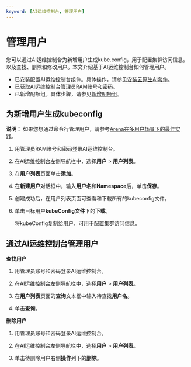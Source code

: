 ```yaml
---
keyword: [AI运维控制台, 管理用户]
---
```


# 管理用户

您可以通过AI运维控制台为新增用户生成kube.config，用于配置集群访问信息。以及查找、删除和修改用户。本文介绍基于AI运维控制台如何管理用户。

-   已安装配置AI运维控制台组件。具体操作，请参见[安装云原生AI套件](/intl.zh-CN/云原生AI用户指南/环境准备/安装云原生AI套件.md)。
-   已获取AI运维控制台管理员RAM账号和密码。
-   已新增配额组。具体步骤，请参见[新增配额组](/intl.zh-CN/云原生AI用户指南/AI运维控制台/管理弹性配额组.md)。

## 为新增用户生成kubeconfig

**说明：** 如果您想通过命令行管理用户，请参考[Arena在多用户场景下的最佳实践](/intl.zh-CN/解决方案/AI解决方案/Arena在多用户场景下的最佳实践.md)。

1.  用管理员RAM账号和密码登录AI运维控制台。

2.  在AI运维控制台左侧导航栏中，选择**用户** \> **用户列表**。

3.  在**用户列表**页面单击**添加**。

4.  在**新建用户**对话框中，输入**用户名**和**Namespace**后，单击**保存**。

5.  创建成功后，在用户列表页面可查看和下载所有的kubeconfig文件。

6.  单击目标用户**kubeConfig文件**下的**下载**。

    将kubeConfig复制给用户，可用于配置集群访问信息。


## 通过AI运维控制台管理用户

**查找用户**

1.  用管理员账号和密码登录AI运维控制台。

2.  在AI运维控制台左侧导航栏中，选择**用户** \> **用户列表**。

3.  在**用户列表**页面的**查询**文本框中输入待查找**用户名**。

4.  单击**查询**。


**删除用户**

1.  用管理员账号和密码登录AI运维控制台。

2.  在AI运维控制台左侧导航栏中，选择**用户** \> **用户列表**。

3.  单击待删除用户右侧**操作**列下的**删除**。


